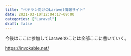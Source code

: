 ```yaml
---
title: "ベテラン向けのLaravel情報サイト"
date: 2021-03-10T12:04:17+09:00
categories: ["Laravel"]
draft: false
---
```


今後はここに参加してLaravelのことは全部ここに書いていく。

https://invokable.net/
